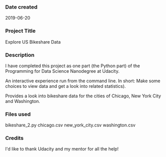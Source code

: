 ### Date created
2019-06-20

### Project Title
Explore US Bikeshare Data

### Description
I have completed this project as one part (the Python part) of the Programming for Data Science Nanodegree at Udacity.

An interactive experience run from the command line. In short: Make some choices to view data and get a look into related statistics).

Provides a look into bikeshare data for the cities of Chicago, New York City and Washington.

### Files used
bikeshare_2.py
chicago.csv
new_york_city.csv
washington.csv

### Credits
I'd like to thank Udacity and my mentor for all the help!
